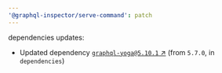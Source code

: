 ```yaml
---
'@graphql-inspector/serve-command': patch
---
```

dependencies updates:
  - Updated dependency [`graphql-yoga@5.10.1`
    ↗︎](https://www.npmjs.com/package/graphql-yoga/v/5.10.1) (from `5.7.0`, in `dependencies`)
